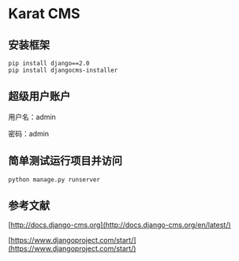 # Karat CMS

## 安装框架

```
pip install django==2.0
pip install djangocms-installer
```

## 超级用户账户


用户名：admin

密码：admin

## 简单测试运行项目并访问

```
python manage.py runserver
```

## 参考文献

[http://docs.django-cms.org](http://docs.django-cms.org/en/latest/)

[https://www.djangoproject.com/start/](https://www.djangoproject.com/start/)